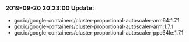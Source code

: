 ### 2019-09-20 20:23:00 Update:

- gcr.io/google-containers/cluster-proportional-autoscaler-arm64:1.7.1
- gcr.io/google-containers/cluster-proportional-autoscaler-arm:1.7.1
- gcr.io/google-containers/cluster-proportional-autoscaler-ppc64le:1.7.1

